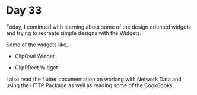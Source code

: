 # Day 33

Today, I continued with learning about some of the design oriented widgets and trying to recreate simple designs with the Widgets.

Some of the widgets like,

- ClipOval Widget

- ClipRRect Widget

I also read the flutter documentation on working with Network Data and using the HTTP Package as well as reading some of the CookBooks.
